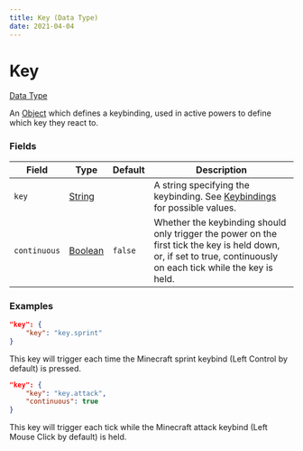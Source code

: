 ```yaml
---
title: Key (Data Type)
date: 2021-04-04
---
```


# Key

[Data Type](../data_types.md)

An [Object](object.md) which defines a keybinding, used in active powers to define which key they react to.


### Fields

Field  | Type | Default | Description
-------|------|---------|-------------
`key` | [String](string.md) | | A string specifying the keybinding. See [Keybindings](../../misc/extras/keybindings.md) for possible values.
`continuous` | [Boolean](boolean.md) | `false` | Whether the keybinding should only trigger the power on the first tick the key is held down, or, if set to true, continuously on each tick while the key is held.


### Examples

```json
"key": {
	"key": "key.sprint"
}
```

This key will trigger each time the Minecraft sprint keybind (Left Control by default) is pressed.
<br>

```json
"key": {
	"key": "key.attack",
	"continuous": true
}
```

This key will trigger each tick while the Minecraft attack keybind (Left Mouse Click by default) is held.